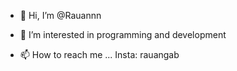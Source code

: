 - 👋 Hi, I’m @Rauannn
- 👀 I’m interested in programming and development

- 📫 How to reach me ...
Insta: rauangab

<!---
Rauannn/Rauannn is a ✨ special ✨ repository because its `README.md` (this file) appears on your GitHub profile.
You can click the Preview link to take a look at your changes.
--->
